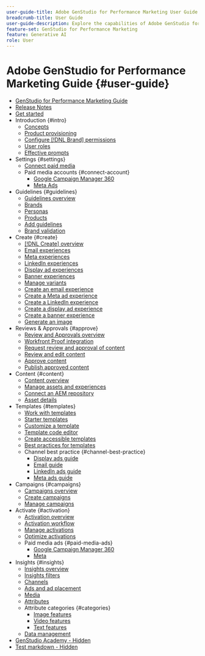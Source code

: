 ```yaml
---
user-guide-title: Adobe GenStudio for Performance Marketing User Guide
breadcrumb-title: User Guide
user-guide-description: Explore the capabilities of Adobe GenStudio for Performance Marketing. Learn how to quickly create on-brand assets, generate variations, and optimize experiences.
feature-set: GenStudio for Performance Marketing
feature: Generative AI
role: User
---
```


# Adobe GenStudio for Performance Marketing Guide {#user-guide}

+ [GenStudio for Performance Marketing Guide](home.md)
+ [Release Notes](release-notes.md)
+ [Get started](get-started.md)
+ Introduction {#intro}
  + [Concepts](concepts.md)
  + [Product provisioning](product-provisioning.md)
  + [Configure [!DNL Brand] permissions](configure-brand-permissions.md)
  + [User roles](user-roles.md)
  + [Effective prompts](effective-prompts.md)
+ Settings {#settings}
  + [Connect paid media](connectors/connect-channel.md)
  + Paid media accounts {#connect-account}
    + [Google Campaign Manager 360](connectors/google-cm360.md)
    + [Meta Ads](connectors/meta-ads.md)
+ Guidelines {#guidelines}
  + [Guidelines overview](guidelines/overview.md)
  + [Brands](guidelines/brands.md)
  + [Personas](guidelines/personas.md)
  + [Products](guidelines/products.md)
  + [Add guidelines](guidelines/add-guidelines.md)
  + [Brand validation](guidelines/brand-validation.md)
+ Create {#create}
  + [[!DNL Create] overview](create/overview.md)
  + [Email experiences](create/email-experiences.md)
  + [Meta experiences](create/meta-experiences.md)
  + [LinkedIn experiences](create/linkedin-experiences.md)
  + [Display ad experiences](create/display-ad-experiences.md)
  + [Banner experiences](create/banner-experiences.md)
  + [Manage variants](create/manage-variants.md)
  + [Create an email experience](create/create-email-experience.md)
  + [Create a Meta ad experience](create/create-meta-ad.md)
  + [Create a LinkedIn experience](create/create-linkedin.md)
  + [Create a display ad experience](create/create-display-ad.md)
  + [Create a banner experience](create/create-banner-experience.md)
  + [Generate an image](create/generate-assets.md)
+ Reviews & Approvals {#approve}
  + [Review and Approvals overview](approvals/overview.md)
  + [Workfront Proof integration](approvals/proof-integration.md)
  + [Request review and approval of content](approvals/request-review.md)
  + [Review and edit content](approvals/review-and-edit.md)
  + [Approve content](approvals/approve-content.md)
  + [Publish approved content](approvals/publish-content.md)
+ Content {#content}
  + [Content overview](content/overview.md)
  + [Manage assets and experiences](content/manage-assets.md)
  + [Connect an AEM repository](content/connect-aem-repo.md)
  + [Asset details](content/asset-details.md)
+ Templates {#templates}
  + [Work with templates](content/use-templates.md)
  + [Starter templates](templates/starter-templates.md)
  + [Customize a template](content/customize-template.md)
  + [Template code editor](content/code-editor.md)
  + [Create accessible templates](content/accessibility-for-templates.md)
  + [Best practices for templates](content/best-practices-for-templates.md)
  + Channel best practice {#channel-best-practice}
    + [Display ads guide](templates/display-template.md)
    + [Email guide](templates/email-template.md)
    + [LinkedIn ads guide](templates/linkedin-template.md)
    + [Meta ads guide](templates/meta-template.md)
+ Campaigns {#campaigns}
  + [Campaigns overview](campaigns/overview.md)
  + [Create campaigns](campaigns/create-campaign.md)
  + [Manage campaigns](campaigns/manage-campaign.md)
+ Activate {#activation}
  + [Activation overview](activation/overview.md)
  + [Activation workflow](activation/create-activation.md)
  + [Manage activations](activation/manage-activations.md)
  + [Optimize activations](activation/troubleshooting.md)
  + Paid media ads {#paid-media-ads}
    + [Google Campaign Manager 360](activation/activate-cm360-ad.md)
    + [Meta](activation/activate-meta-ad.md)
+ Insights {#insights}
  + [Insights overview](insights/overview.md)
  + [Insights filters](insights/filter-views.md)
  + [Channels](insights/channels.md)
  + [Ads and ad placement](insights/ads.md)
  + [Media](insights/media.md)
  + [Attributes](insights/attributes.md)
  + Attribute categories {#categories}
    + [Image features](insights/image-features.md)
    + [Video features](insights/video-features.md)
    + [Text features](insights/text-features.md)
  + [Data management](insights/data-management.md)
+ [GenStudio Academy - Hidden](genstudioacademy.md)
+ [Test markdown - Hidden](test-markdown.md)

